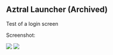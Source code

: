 ## Aztral Launcher (Archived)
Test of a login screen

Screenshot:

![](https://github.com/HAlexTM/AztralLauncher/blob/master/Screenshot%20-%20Loading%20screen.png?raw=true)
![](https://github.com/HAlexTM/AztralLauncher/blob/master/Screenshot%20-%20Login.png?raw=true)
